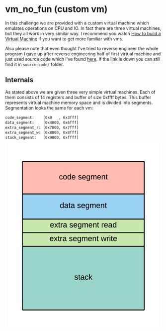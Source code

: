 # vm_no_fun (custom vm)

In this challenge we are provided with a custom virtual machine which emulates operations on CPU and IO. In fact there are three virtual machines, but they all work in very similar way.
I recommend you watch [How to build a Virtual Machine](https://www.youtube.com/watch?v=OjaAToVkoTw) if you want to get more familiar with vms.

Also please note that even thought I've tried to reverse engineer the whole program I gave up after reverse engineering half of first virtual machine and just used source code which I've found [here](https://github.com/SECCON/SECCON2017_online_CTF/tree/master/pwn/500_vm_no_fun/build). If the link is down you can still find it in `source-code/` folder.

## Internals
As stated above we are given three very simple virtual machines. Each of them consists of 14 registers and buffer of size 0xffff bytes. This buffer represents virtual machine memory space and is divided into segments. Segmentation looks the same for each vm:

```
code_segment:    [0x0   , 0x3fff]
data_segment:    [0x4000, 0x6fff]
extra_segment_r: [0x7000, 0x7fff]
extra_segment_w: [0x8000, 0x8fff]
stack_segment:   [0x9000, 0xffff]
```

![](img/segments.png)

